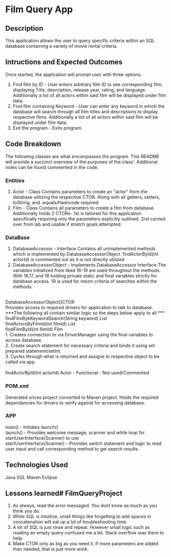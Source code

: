 # Film Query App

## Description
This application allows the user to query specific criteria within an SQL database containing a variety of movie rental criteria. 

## Intructions and Expected Outcomes
Once started, the application will prompt user with three options.
1. Find film by ID - User enters arbitrary film ID to see corresponding film, displaying Title, description, release year, rating, and language. 
Additionally a list of all actors within said film will be displayed under film data.
2. Find film containing Keyword - User can enter any keyword in which the database will search through all film titles and descriptions to display respective films.
Additionally a list of all actors within said film will be displayed under film data.
3. Exit the program - Exits program.


## Code Breakdown
The following classes are what encompasses the program. This README will provide a succinct overview of the purposes of the class'. Additional notes can be found commented in the code.


### Entities
1. Actor - Class
Contains parameters to create an "actor" from the database utilizing the respective CTOR. Along with all getters, setters, toString, and .equals/Hashcode required.
2. Film - Class
Contains all parameters to create a film from database. Additionally holds 2 CTORs- 1st is tailored for this application specifically requiring only the parameters explicitly outlined. 2nd carried over from lab and usable if stretch goals attempted.
### DataBase<br>
1. DatabaseAccessor - Interface
Contains all unimplemented methods which is implemented by DatabaseAccessorObject. findActorById(int actorId) is commented out as it is not directly utilized
2. DatabaseAccessorObject - Implements DatabaseAccessor Interface
The variables initialized from liked 16-19 are used throughout the methods. With 16,17, and 18 holding private static and final variables strictly for database access. 19 is used for return criteria of searches within the methods. <br>
<br>
DatabaseAccessorObject()CTOR<br>
Provides access to required drivers for application to talk to database.<br>
***The following all contain similar logic so the steps below apply to all.*** 
findFilmBykKeywordSearch(String keyword) List<Film> <br>
findActorsByFilmId(int filmId) List<Actor><br>
findFilmById(int filmId) Film<br>
1. Creates connection to via DriverManager using the final variables to access database.<br>
2. Create search statement for necessary criteria and binds it using set prepared statement/setInt.<br>
3. Cycles through what is returned and assigns to respective object to be called via app.<br>
<br>
findActorById(int actorId) Actor - Functional - Not used/Commented

### POM.xml<br>
Generated onces project converted to Maven project. Holds the required dependancies for drivers to verify against for accessing database. 

### APP<br>
main() - Initiates launch()<br>
launch() - Provides welcome message, scanner and while loop for startUserInterface(Scanner) to use<br>
startUserInterface(Scanner) - Provides switch statement and logic to read user input and call corresponding method to get search results.<br>


## Technologies Used
Java
SQL
Maven
Eclipse


## Lessons learned# FilmQueryProject
1. As always, read the error messaged. You dont know as much as you think you do.
2. While SQL is intuitive, small things like forgetting to add spaces in concatenation will eat up a lot of troubleshooting time. 
3. A lot of SQL is just rinse and repeat. However small logic such as reading an empty query confused me a bit. Stack overflow was there to help.
4. Make CTOR only as big as you need it. If more parameters are added than needed, that is just more work.

